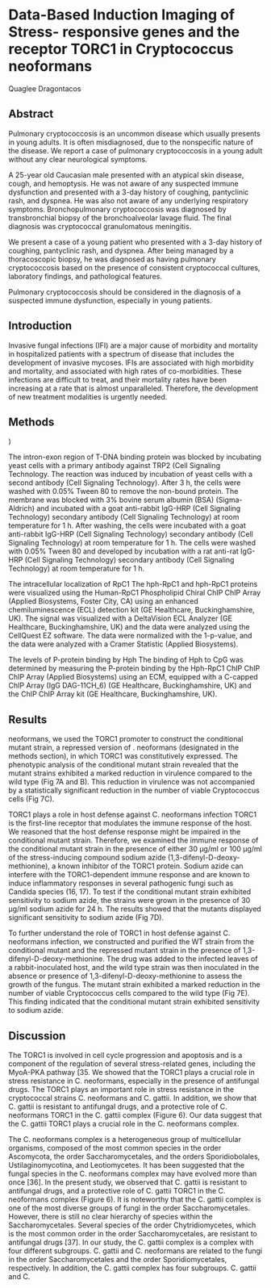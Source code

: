 # Data-Based Induction Imaging of Stress- responsive genes and the receptor TORC1 in Cryptococcus neoformans
Quaglee Dragontacos


## Abstract
Pulmonary cryptococcosis is an uncommon disease which usually presents in young adults. It is often misdiagnosed, due to the nonspecific nature of the disease. We report a case of pulmonary cryptococcosis in a young adult without any clear neurological symptoms.

A 25-year old Caucasian male presented with an atypical skin disease, cough, and hemoptysis. He was not aware of any suspected immune dysfunction and presented with a 3-day history of coughing, pantyclinic rash, and dyspnea. He was also not aware of any underlying respiratory symptoms. Bronchopulmonary cryptococcosis was diagnosed by transbronchial biopsy of the bronchoalveolar lavage fluid. The final diagnosis was cryptococcal granulomatous meningitis.

We present a case of a young patient who presented with a 3-day history of coughing, pantyclinic rash, and dyspnea. After being managed by a thoracoscopic biopsy, he was diagnosed as having pulmonary cryptococcosis based on the presence of consistent cryptococcal cultures, laboratory findings, and pathological features.

Pulmonary cryptococcosis should be considered in the diagnosis of a suspected immune dysfunction, especially in young patients.


## Introduction
Invasive fungal infections (IFI) are a major cause of morbidity and mortality in hospitalized patients with a spectrum of disease that includes the development of invasive mycoses. IFIs are associated with high morbidity and mortality, and associated with high rates of co-morbidities. These infections are difficult to treat, and their mortality rates have been increasing at a rate that is almost unparalleled. Therefore, the development of new treatment modalities is urgently needed.


## Methods
)

The intron-exon region of T-DNA binding protein was blocked by incubating yeast cells with a primary antibody against TRP2 (Cell Signaling Technology. The reaction was induced by incubation of yeast cells with a second antibody (Cell Signaling Technology). After 3 h, the cells were washed with 0.05% Tween 80 to remove the non-bound protein. The membrane was blocked with 3% bovine serum albumin (BSA) (Sigma-Aldrich) and incubated with a goat anti-rabbit IgG-HRP (Cell Signaling Technology) secondary antibody (Cell Signaling Technology) at room temperature for 1 h. After washing, the cells were incubated with a goat anti-rabbit IgG-HRP (Cell Signaling Technology) secondary antibody (Cell Signaling Technology) at room temperature for 1 h. The cells were washed with 0.05% Tween 80 and developed by incubation with a rat anti-rat IgG-HRP (Cell Signaling Technology) secondary antibody (Cell Signaling Technology) at room temperature for 1 h.

The intracellular localization of RpC1
The hph-RpC1 and hph-RpC1 proteins were visualized using the Human-RpC1 Phospholipid Chiral ChIP ChIP Array (Applied Biosystems, Foster City, CA) using an enhanced chemiluminescence (ECL) detection kit (GE Healthcare, Buckinghamshire, UK). The signal was visualized with a DeltaVision ECL Analyzer (GE Healthcare, Buckinghamshire, UK) and the data were analyzed using the CellQuest EZ software. The data were normalized with the 1-p-value, and the data were analyzed with a Cramer Statistic (Applied Biosystems).

The levels of P-protein binding by Hph
The binding of Hph to CpG was determined by measuring the P-protein binding by the Hph-RpC1 ChIP ChIP ChIP Array (Applied Biosystems) using an ECM, equipped with a C-capped ChIP Array (IgG DAG-11CH_6) (GE Healthcare, Buckinghamshire, UK) and the ChIP ChIP Array kit (GE Healthcare, Buckinghamshire, UK).


## Results
neoformans, we used the TORC1 promoter to construct the conditional mutant strain, a repressed version of . neoformans (designated in the methods section), in which TORC1 was constitutively expressed. The phenotypic analysis of the conditional mutant strain revealed that the mutant strains exhibited a marked reduction in virulence compared to the wild type (Fig 7A and B). This reduction in virulence was not accompanied by a statistically significant reduction in the number of viable Cryptococcus cells (Fig 7C).

TORC1 plays a role in host defense against C. neoformans infection
TORC1 is the first-line receptor that modulates the immune response of the host. We reasoned that the host defense response might be impaired in the conditional mutant strain. Therefore, we examined the immune response of the conditional mutant strain in the presence of either 30 µg/ml or 100 µg/ml of the stress-inducing compound sodium azide (1,3-difenyl-D-deoxy-methionine), a known inhibitor of the TORC1 protein. Sodium azide can interfere with the TORC1-dependent immune response and are known to induce inflammatory responses in several pathogenic fungi such as Candida species (16, 17). To test if the conditional mutant strain exhibited sensitivity to sodium azide, the strains were grown in the presence of 30 µg/ml sodium azide for 24 h. The results showed that the mutants displayed significant sensitivity to sodium azide (Fig 7D).

To further understand the role of TORC1 in host defense against C. neoformans infection, we constructed and purified the WT strain from the conditional mutant and the repressed mutant strain in the presence of 1,3-difenyl-D-deoxy-methionine. The drug was added to the infected leaves of a rabbit-inoculated host, and the wild type strain was then inoculated in the absence or presence of 1,3-difenyl-D-deoxy-methionine to assess the growth of the fungus. The mutant strain exhibited a marked reduction in the number of viable Cryptococcus cells compared to the wild type (Fig 7E). This finding indicated that the conditional mutant strain exhibited sensitivity to sodium azide.


## Discussion
The TORC1 is involved in cell cycle progression and apoptosis and is a component of the regulation of several stress-related genes, including the MyoA-PKA pathway [35. We showed that the TORC1 plays a crucial role in stress resistance in C. neoformans, especially in the presence of antifungal drugs. The TORC1 plays an important role in stress resistance in the cryptococcal strains C. neoformans and C. gattii. In addition, we show that C. gattii is resistant to antifungal drugs, and a protective role of C. neoformans TORC1 in the C. gattii complex (Figure 6). Our data suggest that the C. gattii TORC1 plays a crucial role in the C. neoformans complex.

The C. neoformans complex is a heterogeneous group of multicellular organisms, composed of the most common species in the order Ascomycota, the order Saccharomycetales, and the orders Sporidiobolales, Ustilaginomycotina, and Leotiomycetes. It has been suggested that the fungal species in the C. neoformans complex may have evolved more than once [36]. In the present study, we observed that C. gattii is resistant to antifungal drugs, and a protective role of C. gattii TORC1 in the C. neoformans complex (Figure 6). It is noteworthy that the C. gattii complex is one of the most diverse groups of fungi in the order Saccharomycetales. However, there is still no clear hierarchy of species within the Saccharomycetales. Several species of the order Chytridiomycetes, which is the most common order in the order Saccharomycetales, are resistant to antifungal drugs [37]. In our study, the C. gattii complex is a complex with four different subgroups. C. gattii and C. neoformans are related to the fungi in the order Saccharomycetales and the order Sporidiomycetales, respectively. In addition, the C. gattii complex has four subgroups. C. gattii and C.
